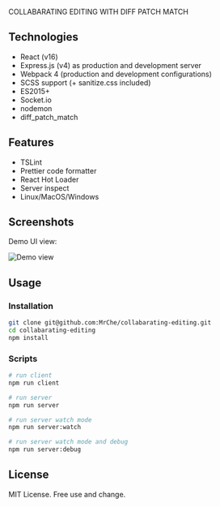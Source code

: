 COLLABARATING EDITING WITH DIFF PATCH MATCH

## Technologies

- React (v16)
- Express.js (v4) as production and development server
- Webpack 4 (production and development configurations)
- SCSS support (+ sanitize.css included)
- ES2015+
- Socket.io
- nodemon
- diff_patch_match

## Features
- TSLint
- Prettier code formatter
- React Hot Loader
- Server inspect
- Linux/MacOS/Windows

## Screenshots

Demo UI view:

![Demo view](https://gfycat.com/FeistyMerryBream)

## Usage

### Installation
```bash
git clone git@github.com:MrChe/collabarating-editing.git
cd collabarating-editing
npm install
```

### Scripts
```bash
# run client
npm run client

# run server
npm run server

# run server watch mode
npm run server:watch

# run server watch mode and debug
npm run server:debug

```

## License
MIT License. Free use and change.
